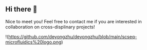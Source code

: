 ## Hi there 👋

Nice to meet you! Feel free to contact me if you are interested in collaboration on cross-displinary projects!

!(https://github.com/deyongzhu/deyongzhu/blob/main/scseq-microfluidics%20logo.png)

<!--
**deyongzhu/deyongzhu** is a ✨ _special_ ✨ repository because its `README.md` (this file) appears on your GitHub profile.

Here are some ideas to get you started:

- 🔭 I’m currently working on ...
- 🌱 I’m currently learning ...
- 👯 I’m looking to collaborate on ...
- 🤔 I’m looking for help with ...
- 💬 Ask me about ...
- 📫 How to reach me: ...
- 😄 Pronouns: ...
- ⚡ Fun fact: ...
-->
